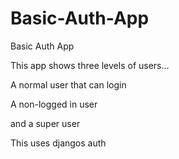 # Basic-Auth-App
Basic Auth App

This app shows three levels of users... 

A normal user that can login

A non-logged in user

and a super user

This uses djangos auth
